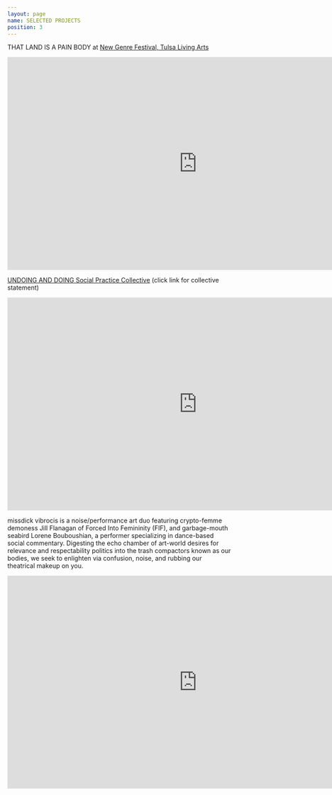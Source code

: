 ```yaml
---
layout: page
name: SELECTED PROJECTS
position: 3
---
```


THAT LAND IS A PAIN BODY at [New Genre Festival, Tulsa Living Arts](http://www.livingarts.org/special-programs/new-genre-arts-festival/)

<iframe width="853" height="480" src="https://www.youtube.com/embed/qFOgKp1t4Us" frameborder="0" allow="accelerometer; autoplay; encrypted-media; gyroscope; picture-in-picture" allowfullscreen></iframe>

[UNDOING AND DOING Social Practice Collective](https://movementresearch.org/people/lorene-bouboushian-1) (click link for collective statement)
<iframe width="853" height="480" src="https://www.youtube.com/embed/4jMznFDWXYo" frameborder="0" allow="accelerometer; autoplay; encrypted-media; gyroscope; picture-in-picture" allowfullscreen></iframe>

missdick vibrocis is a noise/performance art duo featuring crypto-femme demoness Jill Flanagan of Forced Into Femininity (FIF), and garbage-mouth seabird Lorene Bouboushian, a performer specializing in dance-based social commentary.  Digesting the echo chamber of art-world desires for relevance and respectability politics into the trash compactors known as our bodies, we seek to enlighten via confusion, noise, and rubbing our theatrical makeup on you.

<iframe width="853" height="480" src="https://www.youtube.com/embed/CdhdGxJkjx0" frameborder="0" allow="accelerometer; autoplay; encrypted-media; gyroscope; picture-in-picture" allowfullscreen></iframe>

 


